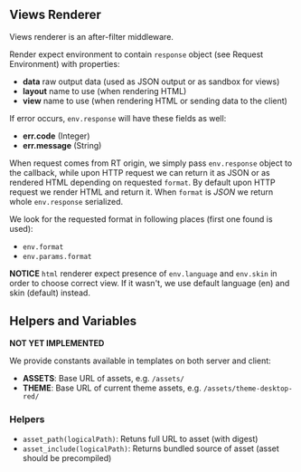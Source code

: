 Views Renderer
--------------

Views renderer is an after-filter middleware.

Render expect environment to contain `response` object (see Request Environment)
with properties:

- **data** raw output data (used as JSON output or as sandbox for views)
- **layout** name to use (when rendering HTML)
- **view** name to use (when rendering HTML or sending data to the client)

If error occurs, `env.response` will have these fields as well:

- **err.code** (Integer)
- **err.message** (String)

When request comes from RT origin, we simply pass `env.response` object to the
callback, while upon HTTP request we can return it as JSON or as rendered HTML
depending on requested `format`. By default upon HTTP request we render HTML and
return it. When `format` is *JSON* we return whole `env.response` serialized.

We look for the requested format in following places (first one found is used):

- `env.format`
- `env.params.format`

**NOTICE** `html` renderer expect presence of `env.language` and `env.skin` in
order to choose correct view. If it wasn't, we use default language (en) and
skin (default) instead.


## Helpers and Variables

**NOT YET IMPLEMENTED**

We provide constants available in templates on both server and client:

- **ASSETS**: Base URL of assets, e.g. `/assets/`
- **THEME**: Base URL of current theme assets, e.g. `/assets/theme-desktop-red/`

### Helpers

- `asset_path(logicalPath)`: Retuns full URL to asset (with digest)
- `asset_include(logicalPath)`: Returns bundled source of asset (asset should be
  precompiled)
